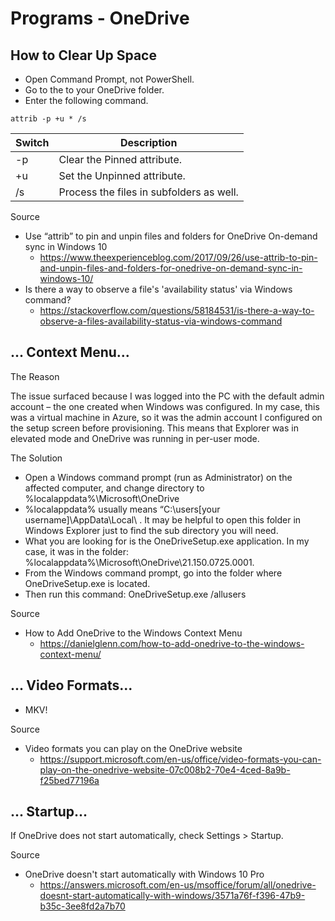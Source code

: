 # Programs - OneDrive

## How to Clear Up Space

- Open Command Prompt, not PowerShell.
- Go to the to your OneDrive folder.
- Enter the following command.

```
attrib -p +u * /s
```

| Switch | Description                              |
| ------ | ---------------------------------------- |
| -p     | Clear the Pinned attribute.              |
| +u     | Set the Unpinned attribute.              |
| /s     | Process the files in subfolders as well. |

Source

- Use “attrib” to pin and unpin files and folders for OneDrive On-demand sync in Windows 10
  - https://www.theexperienceblog.com/2017/09/26/use-attrib-to-pin-and-unpin-files-and-folders-for-onedrive-on-demand-sync-in-windows-10/
- Is there a way to observe a file's 'availability status' via Windows command?
  - https://stackoverflow.com/questions/58184531/is-there-a-way-to-observe-a-files-availability-status-via-windows-command

## ... Context Menu...

The Reason

The issue surfaced because I was logged into the PC with the default admin account – the one created when Windows was configured. In my case, this was a virtual machine in Azure, so it was the admin account I configured on the setup screen before provisioning. This means that Explorer was in elevated mode and OneDrive was running in per-user mode.

The Solution

- Open a Windows command prompt (run as Administrator) on the affected computer, and change directory to %localappdata%\Microsoft\OneDrive
- %localappdata% usually means “C:\users\[your username]\AppData\Local\ . It may be helpful to open this folder in Windows Explorer just to find the sub directory you will need.
- What you are looking for is the OneDriveSetup.exe application. In my case, it was in the folder:  %localappdata%\Microsoft\OneDrive\21.150.0725.0001.
- From the Windows command prompt, go into the folder where OneDriveSetup.exe is located.
- Then run this command: OneDriveSetup.exe /allusers

Source

- How to Add OneDrive to the Windows Context Menu
  - https://danielglenn.com/how-to-add-onedrive-to-the-windows-context-menu/ 

## ... Video Formats...

- MKV!

Source

- Video formats you can play on the OneDrive website
  - https://support.microsoft.com/en-us/office/video-formats-you-can-play-on-the-onedrive-website-07c008b2-70e4-4ced-8a9b-f25bed77196a 

## ... Startup...

If OneDrive does not start automatically, check Settings > Startup.

Source

- OneDrive doesn't start automatically with Windows 10 Pro
  - https://answers.microsoft.com/en-us/msoffice/forum/all/onedrive-doesnt-start-automatically-with-windows/3571a76f-f396-47b9-b35c-3ee8fd2a7b70
